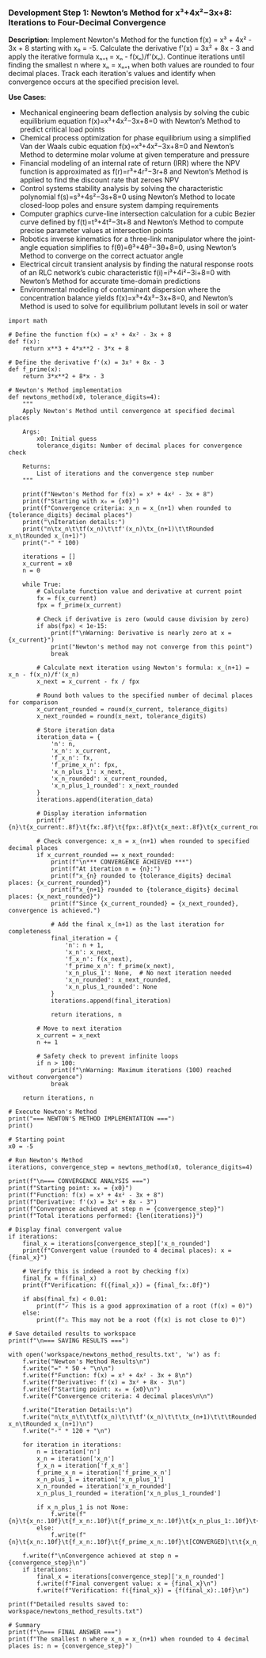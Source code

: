 ### Development Step 1: Newton’s Method for x³+4x²−3x+8: Iterations to Four-Decimal Convergence

**Description**: Implement Newton's Method for the function f(x) = x³ + 4x² - 3x + 8 starting with x₀ = -5. Calculate the derivative f'(x) = 3x² + 8x - 3 and apply the iterative formula xₙ₊₁ = xₙ - f(xₙ)/f'(xₙ). Continue iterations until finding the smallest n where xₙ = xₙ₊₁ when both values are rounded to four decimal places. Track each iteration's values and identify when convergence occurs at the specified precision level.

**Use Cases**:
- Mechanical engineering beam deflection analysis by solving the cubic equilibrium equation f(x)=x³+4x²−3x+8=0 with Newton’s Method to predict critical load points
- Chemical process optimization for phase equilibrium using a simplified Van der Waals cubic equation f(x)=x³+4x²−3x+8=0 and Newton’s Method to determine molar volume at given temperature and pressure
- Financial modeling of an internal rate of return (IRR) where the NPV function is approximated as f(r)=r³+4r²−3r+8 and Newton’s Method is applied to find the discount rate that zeroes NPV
- Control systems stability analysis by solving the characteristic polynomial f(s)=s³+4s²−3s+8=0 using Newton’s Method to locate closed-loop poles and ensure system damping requirements
- Computer graphics curve-line intersection calculation for a cubic Bezier curve defined by f(t)=t³+4t²−3t+8 and Newton’s Method to compute precise parameter values at intersection points
- Robotics inverse kinematics for a three-link manipulator where the joint-angle equation simplifies to f(θ)=θ³+4θ²−3θ+8=0, using Newton’s Method to converge on the correct actuator angle
- Electrical circuit transient analysis by finding the natural response roots of an RLC network’s cubic characteristic f(i)=i³+4i²−3i+8=0 with Newton’s Method for accurate time-domain predictions
- Environmental modeling of contaminant dispersion where the concentration balance yields f(x)=x³+4x²−3x+8=0, and Newton’s Method is used to solve for equilibrium pollutant levels in soil or water

```
import math

# Define the function f(x) = x³ + 4x² - 3x + 8
def f(x):
    return x**3 + 4*x**2 - 3*x + 8

# Define the derivative f'(x) = 3x² + 8x - 3
def f_prime(x):
    return 3*x**2 + 8*x - 3

# Newton's Method implementation
def newtons_method(x0, tolerance_digits=4):
    """
    Apply Newton's Method until convergence at specified decimal places
    
    Args:
        x0: Initial guess
        tolerance_digits: Number of decimal places for convergence check
    
    Returns:
        List of iterations and the convergence step number
    """
    
    print(f"Newton's Method for f(x) = x³ + 4x² - 3x + 8")
    print(f"Starting with x₀ = {x0}")
    print(f"Convergence criteria: x_n = x_(n+1) when rounded to {tolerance_digits} decimal places")
    print("\nIteration details:")
    print("n\tx_n\t\tf(x_n)\t\tf'(x_n)\tx_(n+1)\t\tRounded x_n\tRounded x_(n+1)")
    print("-" * 100)
    
    iterations = []
    x_current = x0
    n = 0
    
    while True:
        # Calculate function value and derivative at current point
        fx = f(x_current)
        fpx = f_prime(x_current)
        
        # Check if derivative is zero (would cause division by zero)
        if abs(fpx) < 1e-15:
            print(f"\nWarning: Derivative is nearly zero at x = {x_current}")
            print("Newton's method may not converge from this point")
            break
        
        # Calculate next iteration using Newton's formula: x_(n+1) = x_n - f(x_n)/f'(x_n)
        x_next = x_current - fx / fpx
        
        # Round both values to the specified number of decimal places for comparison
        x_current_rounded = round(x_current, tolerance_digits)
        x_next_rounded = round(x_next, tolerance_digits)
        
        # Store iteration data
        iteration_data = {
            'n': n,
            'x_n': x_current,
            'f_x_n': fx,
            'f_prime_x_n': fpx,
            'x_n_plus_1': x_next,
            'x_n_rounded': x_current_rounded,
            'x_n_plus_1_rounded': x_next_rounded
        }
        iterations.append(iteration_data)
        
        # Display iteration information
        print(f"{n}\t{x_current:.8f}\t{fx:.8f}\t{fpx:.8f}\t{x_next:.8f}\t{x_current_rounded:.4f}\t\t{x_next_rounded:.4f}")
        
        # Check convergence: x_n = x_(n+1) when rounded to specified decimal places
        if x_current_rounded == x_next_rounded:
            print(f"\n*** CONVERGENCE ACHIEVED ***")
            print(f"At iteration n = {n}:")
            print(f"x_{n} rounded to {tolerance_digits} decimal places: {x_current_rounded}")
            print(f"x_{n+1} rounded to {tolerance_digits} decimal places: {x_next_rounded}")
            print(f"Since {x_current_rounded} = {x_next_rounded}, convergence is achieved.")
            
            # Add the final x_(n+1) as the last iteration for completeness
            final_iteration = {
                'n': n + 1,
                'x_n': x_next,
                'f_x_n': f(x_next),
                'f_prime_x_n': f_prime(x_next),
                'x_n_plus_1': None,  # No next iteration needed
                'x_n_rounded': x_next_rounded,
                'x_n_plus_1_rounded': None
            }
            iterations.append(final_iteration)
            
            return iterations, n
        
        # Move to next iteration
        x_current = x_next
        n += 1
        
        # Safety check to prevent infinite loops
        if n > 100:
            print(f"\nWarning: Maximum iterations (100) reached without convergence")
            break
    
    return iterations, n

# Execute Newton's Method
print("=== NEWTON'S METHOD IMPLEMENTATION ===")
print()

# Starting point
x0 = -5

# Run Newton's Method
iterations, convergence_step = newtons_method(x0, tolerance_digits=4)

print(f"\n=== CONVERGENCE ANALYSIS ===")
print(f"Starting point: x₀ = {x0}")
print(f"Function: f(x) = x³ + 4x² - 3x + 8")
print(f"Derivative: f'(x) = 3x² + 8x - 3")
print(f"Convergence achieved at step n = {convergence_step}")
print(f"Total iterations performed: {len(iterations)}")

# Display final convergent value
if iterations:
    final_x = iterations[convergence_step]['x_n_rounded']
    print(f"Convergent value (rounded to 4 decimal places): x = {final_x}")
    
    # Verify this is indeed a root by checking f(x)
    final_fx = f(final_x)
    print(f"Verification: f({final_x}) = {final_fx:.8f}")
    
    if abs(final_fx) < 0.01:
        print(f"✓ This is a good approximation of a root (f(x) ≈ 0)")
    else:
        print(f"⚠ This may not be a root (f(x) is not close to 0)")

# Save detailed results to workspace
print(f"\n=== SAVING RESULTS ===")

with open('workspace/newtons_method_results.txt', 'w') as f:
    f.write("Newton's Method Results\n")
    f.write("=" * 50 + "\n\n")
    f.write(f"Function: f(x) = x³ + 4x² - 3x + 8\n")
    f.write(f"Derivative: f'(x) = 3x² + 8x - 3\n")
    f.write(f"Starting point: x₀ = {x0}\n")
    f.write(f"Convergence criteria: 4 decimal places\n\n")
    
    f.write("Iteration Details:\n")
    f.write("n\tx_n\t\t\tf(x_n)\t\t\tf'(x_n)\t\t\tx_(n+1)\t\t\tRounded x_n\tRounded x_(n+1)\n")
    f.write("-" * 120 + "\n")
    
    for iteration in iterations:
        n = iteration['n']
        x_n = iteration['x_n']
        f_x_n = iteration['f_x_n']
        f_prime_x_n = iteration['f_prime_x_n']
        x_n_plus_1 = iteration['x_n_plus_1']
        x_n_rounded = iteration['x_n_rounded']
        x_n_plus_1_rounded = iteration['x_n_plus_1_rounded']
        
        if x_n_plus_1 is not None:
            f.write(f"{n}\t{x_n:.10f}\t{f_x_n:.10f}\t{f_prime_x_n:.10f}\t{x_n_plus_1:.10f}\t{x_n_rounded:.4f}\t\t{x_n_plus_1_rounded:.4f}\n")
        else:
            f.write(f"{n}\t{x_n:.10f}\t{f_x_n:.10f}\t{f_prime_x_n:.10f}\t[CONVERGED]\t\t{x_n_rounded:.4f}\t\t[FINAL]\n")
    
    f.write(f"\nConvergence achieved at step n = {convergence_step}\n")
    if iterations:
        final_x = iterations[convergence_step]['x_n_rounded']
        f.write(f"Final convergent value: x = {final_x}\n")
        f.write(f"Verification: f({final_x}) = {f(final_x):.10f}\n")

print(f"Detailed results saved to: workspace/newtons_method_results.txt")

# Summary
print(f"\n=== FINAL ANSWER ===")
print(f"The smallest n where x_n = x_(n+1) when rounded to 4 decimal places is: n = {convergence_step}")
```